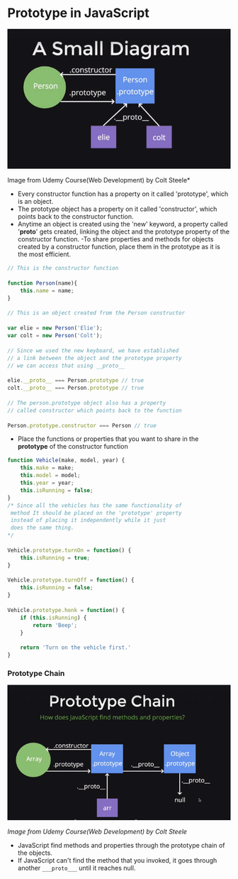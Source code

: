 # Prototype in JavaScript

![](../../img/js/prototype.PNG)

Image from Udemy Course(Web Development) by Colt Steele*
- Every constructor function has a property
on it called 'prototype', which is an object.
- The prototype object has a property on it called
'constructor', which points back to the constructor
function.
- Anytime an object is created using the 'new' keyword, a
property called '__proto__' gets created, linking the object
and the prototype property of the constructor function.
-To share properties and methods for objects created
by a constructor function, place them in the prototype as
it is the most efficient.

```javascript
// This is the constructor function

function Person(name){
	this.name = name;
}

// This is an object created from the Person constructor

var elie = new Person('Elie');
var colt = new Person('Colt');

// Since we used the new keyboard, we have established
// a link between the object and the prototype property
// we can access that using __proto__

elie.__proto__ === Person.prototype // true
colt.__proto__ === Person.prototype // true

// The person.prototype object also has a property
// called constructor which points back to the function

Person.prototype.constructor === Person // true
```
- Place the functions or properties that you want to share in the   
**prototype** of the constructor function 

```javascript
function Vehicle(make, model, year) {
	this.make = make;
	this.model = model;
	this.year = year;
	this.isRunning = false;
}
/* Since all the vehicles has the same functionality of
 method It should be placed on the 'prototype' property
 instead of placing it independently while it just
 does the same thing.
*/ 

Vehicle.prototype.turnOn = function() {
	this.isRunning = true;
}

Vehicle.prototype.turnOff = function() {
	this.isRunning = false;
}

Vehicle.prototype.honk = function() {
	if (this.isRunning) {
		return 'Beep';
	}

	return 'Turn on the vehicle first.'
}
```

### Prototype Chain
![](../../img/js/prototypeChain.PNG)

*Image from Udemy Course(Web Development) by Colt Steele*
- JavaScript find methods and properties through the prototype
chain of the objects.
- If JavaScript can't find the method that you invoked, it goes
through another ```___proto___``` until it reaches null.
